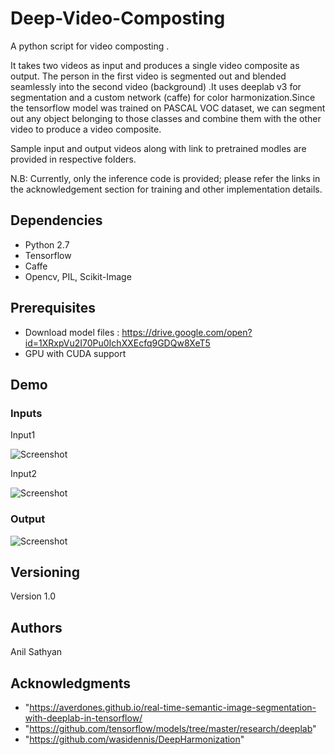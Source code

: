 # Deep-Video-Composting

A python script for video composting .

It takes two videos as input and produces a single video composite as output. The person in the first video is segmented out and blended seamlessly into the second video (background) .It uses deeplab v3 for segmentation and a custom network (caffe) for color harmonization.Since the tensorflow model was trained on PASCAL VOC dataset, we can segment out any object belonging to those classes and combine them with the other video to produce a video composite.

Sample input and output videos along with link to pretrained modles are provided in respective folders.

N.B: Currently, only the inference code is provided; please refer the links in the acknowledgement section for training and other implementation details.

## Dependencies

* Python 2.7
* Tensorflow
* Caffe
* Opencv, PIL, Scikit-Image

## Prerequisites

* Download model files : https://drive.google.com/open?id=1XRxpVu2I70Pu0IchXXEcfq9GDQw8XeT5
* GPU with CUDA support

## Demo

### Inputs

Input1

![Screenshot](input.gif)

Input2

![Screenshot](input1.gif)

### Output
![Screenshot](output.gif)

## Versioning

Version 1.0

## Authors

Anil Sathyan

## Acknowledgments
* "https://averdones.github.io/real-time-semantic-image-segmentation-with-deeplab-in-tensorflow/
* "https://github.com/tensorflow/models/tree/master/research/deeplab"
* "https://github.com/wasidennis/DeepHarmonization"

